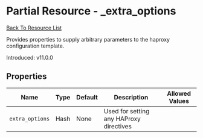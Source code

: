 # Partial Resource - _extra_options

[Back To Resource List](https://github.com/sous-chefs/haproxy#resources)

Provides properties to supply arbitrary parameters to the haproxy configuration template.

Introduced: v11.0.0

## Properties

| Name            | Type | Default | Description                             | Allowed Values |
| --------------- | ---- | ------- | --------------------------------------- | -------------- |
| `extra_options` | Hash | None    | Used for setting any HAProxy directives |                |
